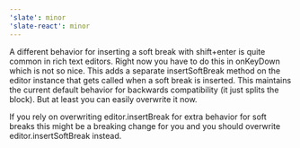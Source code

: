 ```yaml
---
'slate': minor
'slate-react': minor
---
```


A different behavior for inserting a soft break with shift+enter is quite common in rich text editors. Right now you have to do this in onKeyDown which is not so nice. This adds a separate insertSoftBreak method on the editor instance that gets called when a soft break is inserted. This maintains the current default behavior for backwards compatibility (it just splits the block). But at least you can easily overwrite it now.

If you rely on overwriting editor.insertBreak for extra behavior for soft breaks this might be a breaking change for you and you should overwrite editor.insertSoftBreak instead.
